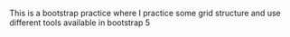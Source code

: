 This is a bootstrap practice where I practice some grid structure and use different tools available in bootstrap 5
